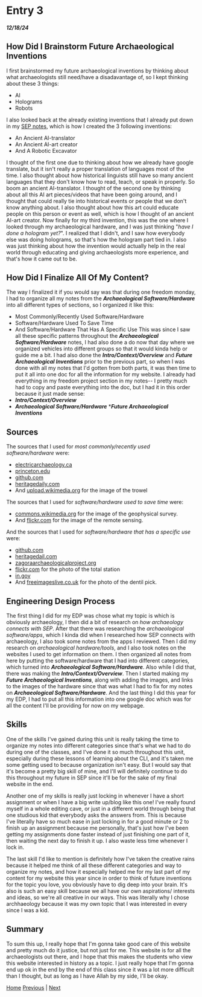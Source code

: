# Entry 3
##### 12/18/24
## How Did I Brainstorm Future Archaeological Inventions
I first brainstormed my future archaeological inventions by thinking about what archaeologists still need/have a disadavantage of, so I kept thinking about these 3 things:
* AI
* Holograms
* Robots

I also looked back at the already existing inventions that I already put down in my [SEP notes](https://docs.google.com/document/d/1tBU2sZEM4YFTHtE91UQto2EUElyU7UPzGTHyff7rLcI/edit?tab=t.0), which is how I created the 3 following inventions:
* An Ancient AI-translator
* An Ancient AI-art creator
* And A Robotic Excavator

I thought of the first one due to thinking about how we already have google translate, but it isn't really a proper translation of languages most of the time. I also thought about how historical linguists still have so many ancient languages that they don't know how to read, teach, or speak in properly. So boom an ancient AI-translator. I thought of the second one by thinking about all this AI art pieces/videos that have been going around, and I thought that could really tie into historical events or people that we don't know anything about. I also thought about how this art could educate people on this person or event as well, which is how I thought of an ancient AI-art creator. Now finally for my third invention, this was the one where I looked through my archaeological hardware, and I was just thinking "_have I done a hologram yet?_". I realized that I didn't, and I saw how everybody else was doing holograms, so that's how the hologram part tied in. I also was just thinking about how the invention would actually help in the real world through educating and giving archaeologists more experience, and that's how it came out to be.
## How Did I Finalize All Of My Content?
The way I finalized it if you would say was that during one freedom monday, I had to organize all my notes from the **_Archaeological Software/Hardware_** into all different types  of sections, so I organized it like this:
* Most Commonly/Recently Used Software/Hardware
* Software/Hardware Used To Save Time
* And Software/Hardware That Has A Specific Use
This was since I saw all these specific patterns throughout the **_Archaeological Software/Hardware_** notes, I had also done a do now that day where we organized vehicles into different groups so that it would kinda help or guide me a bit. I had also done the **_Intro/Context/Overview_** and **_Future Archaeological Inventions_** prior to the previous part, so when I was done with all my notes that I'd gotten from both parts, it was then time to put it all into one doc for all the information for my website. I already had everything in my freedom project section in my notes-- I pretty much had to copy and paste everything into the doc, but I had it in this order because it just made sense:
* **_Intro/Context/Overview_**
* **_Archaeological Software/Hardware_**
***_Future Archaeological Inventions_**
## Sources
The sources that I used for _most commonly/recently used software/hardware_ were:
* [electricarchaeology.ca](https://electricarchaeology.ca/2024/09/27/home-cooked-software-for-the-archaeologist-or-historian/)
* [princeton.edu](https://www.princeton.edu/news/2024/04/09/princeton-archaeologists-are-using-cutting-edge-digital-technologies-help-reveal)
* [github.com](https://github.com/zackbatist/open-archaeo)
* [heritagedaily.com](https://www.heritagedaily.com/application)
* And [upload.wikimedia.org](https://upload.wikimedia.org/wikipedia/commons/8/8a/TrowelPS.jpg) for the image of the trowel

The sources that I used for _software/hardware used to save time_ were:
* [commons.wikimedia.org](https://commons.wikimedia.org/wiki/File:Geophysical_survey,_Long_Meg_%5E_Her_Daughters_-_geograph.org.uk_-_3379873.jpg) for the image of the geophysical survey.
* And [flickr.com](https://www.flickr.com/photos/blmoregon/48252302026/in/photostream/) for the image of the remote sensing.

And the sources that I used for _software/hardware that has a specific use_ were:
* [github.com](https://github.com/zackbatist/open-archaeo)
* [heritagedail.com](https://www.heritagedaily.com/application)
* [zagoraarchaeologicalproject.org](https://zagoraarchaeologicalproject.org/the-project/archaeological-field-tools-and-methods/)
* [flickr.com](https://www.flickr.com/photos/visummedia/35016471816/in/photostream/) for the photo of the total station
* [in.gov](https://www.in.gov/dnr/historic-preservation/files/matching.pdf)
* And [freeimageslive.co.uk](http://www.freeimageslive.co.uk/free_stock_image/dentist-mirror-jpg) for the photo of the dentil pick.
## Engineering Design Process
The first thing I did for my EDP was chose what my topic is which is obviously archaeology, I then did a bit of research on _how archaeology connects with SEP_. After that there was researching the _archaeological software/apps_, which I kinda did when I researched how SEP connects with archaeology, I also took some notes from the apps I reviewed. Then I did my research on _archaeological hardware/tools_, and I also took notes on the websites I used to get information on them. I then organized all notes from here by putting the software/hardware that I had into different categories, which turned into **_Archaeological Software/Hardware_**. Also while I did that, there was making the **_Intro/Context/Overview_**. Then I started making my **_Future Archaeological Inventions_**, along with adding the images, and links to the images of the hardware since that was what I had to fix for my notes on **_Archaeological Software/Hardware_**. And the last thing I did this year for my EDP, I had to put all this information into one google doc which was for all the content I'll be providing for now on my webpage.
## Skills
One of the skills I've gained during this unit is really taking the time to organize my notes into different categories since that's what we had to do during one of the classes, and I've done it so much throughout this unit, especially during these lessons of learning about the CLI, and it's taken me some getting used to because organization isn't easy. But I would say that it's become a pretty big skill of mine, and I'll will definitely continue to do this throughout my future in SEP since it'll be for the sake of my final website in the end. 

Another one of my skills is really just locking in whenever I have a short assignment or when I have a big write up/blog like this one! I've really found myself in a whole editing cave, or just in a different world through being that one studious kid that everybody asks the answers from. This is because I've literally have so much ease in just locking in for a good minute or 2 to finish up an assignment because me personally, that's just how I've been getting my assignments done faster instead of just finishing one part of it, then waiting the next day to finish it up. I also waste less time whenever I lock in.

The last skill I'd like to mention is definitely how I've taken the creative rains because it helped me think of all these different categories and way to organize my notes, and how it especially helped me for my last part of my content for my website this year since in order to think of future inventions for the topic you love, you obviously have to dig deep into your brain. It's also is such an easy skill because we all have our own aspirations/ interests and ideas, so we're all creative in our ways. This was literally why I chose archhaeology because it was my own topic that I was interested in every since I was a kid.
## Summary
To sum this up, I really hope that I'm gonna take good care of this website and pretty much do it justice, but not just for me. This website is for all the archaeologists out there, and I hope that this makes the students who view this website interested in history as a topic. I just really hope that I'm gonna end up ok in the end by the end of this class since it was a lot more difficult than I thought, but as long as I have Allah by my side, I'll be okay.



[Home](../README.md)
 [Previous](entry02.md) | [Next](entry04.md)
